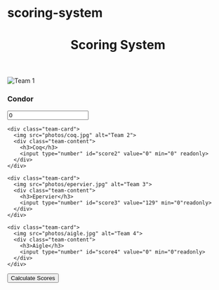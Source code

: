 # scoring-system
<!DOCTYPE html>
<html lang="en">
<head>
  <meta charset="UTF-8" />
  <meta name="viewport" content="width=device-width, initial-scale=1.0"/>
  <title>Team Scoring System</title>
  <link rel="stylesheet" href="scoroo.css" />

  <!-- Firebase SDKs -->
  <script src="https://www.gstatic.com/firebasejs/9.0.0/firebase-app.js"></script>
  <script src="https://www.gstatic.com/firebasejs/9.0.0/firebase-database.js"></script>
</head>
<body>

  <header>
    <h1> Scoring System</h1>
  </header>

  <div class="container">
    <div class="team-card">
      <img src="photos/condor.jpg" alt="Team 1">
      <div class="team-content">
        <h3>Condor</h3>
        <input type="number" id="score1" value="0" min="0"readonly>
      </div>
    </div>

    <div class="team-card">
      <img src="photos/coq.jpg" alt="Team 2">
      <div class="team-content">
        <h3>Coq</h3>
        <input type="number" id="score2" value="0" min="0" readonly>
      </div>
    </div>

    <div class="team-card">
      <img src="photos/epervier.jpg" alt="Team 3">
      <div class="team-content">
        <h3>Epervier</h3>
        <input type="number" id="score3" value="129" min="0"readonly>
      </div>
    </div>

    <div class="team-card">
      <img src="photos/aigle.jpg" alt="Team 4">
      <div class="team-content">
        <h3>Aigle</h3>
        <input type="number" id="score4" value="0" min="0"readonly>
      </div>
    </div>
  </div>

  <button class="button" onclick="calculateScores()">Calculate Scores</button>

  <div class="result" id="result" style="display: none;">
    <h2>Team Ranking</h2>
    <ul id="ranking" style="list-style: none; padding: 0;"></ul>
  </div>


  <script>
  function calculateScores() {
    // Read scores from input fields
    const teams = [
      { name: 'Condor', score: parseInt(document.getElementById('score1').value) },
      { name: 'Coq', score: parseInt(document.getElementById('score2').value) },
      { name: 'Epervier', score: parseInt(document.getElementById('score3').value) },
      { name: 'Aigle', score: parseInt(document.getElementById('score4').value) }
    ];

    // Sort teams by score in descending order
    teams.sort((a, b) => b.score - a.score);

    // Get the ranking list container
    const rankingList = document.getElementById('ranking');
    rankingList.innerHTML = ''; // Clear any previous results

    // Create and append list items
    teams.forEach((team, index) => {
      const listItem = document.createElement('li');
      listItem.innerHTML = `<strong>${index + 1}.</strong> ${team.name} - ${team.score} points`;
      rankingList.appendChild(listItem);
    });

    // Show result box
    document.getElementById('result').style.display = 'block';
  }
</script>


  

</body>
</html>
